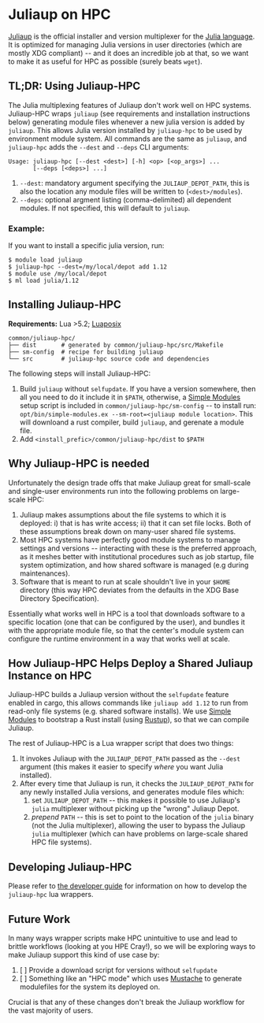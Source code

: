# Juliaup on HPC

[Juliaup](https://github.com/JuliaLang/juliaup) is the official installer and
version multiplexer for the [Julia language](https://julialang.org/). It is
optimized for managing Julia versions in user directories (which are mostly XDG
compliant) -- and it does an incredible job at that, so we want to make it as
useful for HPC as possible (surely beats `wget`).

## TL;DR: Using Juliaup-HPC

The Julia multiplexing features of Juliaup don't work well on HPC systems.
Juliaup-HPC wraps `juliaup` (see requirements and installation instructions
below) generating module files whenever a new julia version is added by
`juliaup`. This allows Julia version installed by `juliaup-hpc` to be used by
environment module system. All commands are the same as `juliaup`, and
`juliaup-hpc` adds the `--dest` and `--deps` CLI arguments:

```
Usage: juliaup-hpc [--dest <dest>] [-h] <op> [<op_args>] ...
       [--deps [<deps>] ...]
```

1. `--dest`: mandatory argument specifying the `JULIAUP_DEPOT_PATH`, this is
   also the location any module files will be written to (`<dest>/modules`).
2. `--deps`: optional argment listing (comma-delimited) all dependent modules.
   If not specified, this will default to `juliaup`.

### Example:

If you want to install a specific julia version, run:
```
$ module load juliaup
$ juliaup-hpc --dest=/my/local/depot add 1.12
$ module use /my/local/depot
$ ml load julia/1.12
```

## Installing Juliaup-HPC

**Requirements:** Lua >5.2; [Luaposix](https://github.com/luaposix/luaposix)

```
common/juliaup-hpc/
├── dist       # generated by common/juliaup-hpc/src/Makefile
├── sm-config  # recipe for building juliaup
└── src        # juliaup-hpc source code and dependencies
```

The following steps will install Juliaup-HPC:
1. Build `juliaup` without `selfupdate`. If you have a version somewhere, then
   all you need to do it include it in `$PATH`, otherwise, a [Simple
   Modules](https://gitlab.blaschke.science/nersc/simple-modules) setup script
   is included in `common/juliaup-hpc/sm-config` -- to install run:
   `opt/bin/simple-modules.ex --sm-root=<juliaup module location>`. This will
   downloand a rust compiler, build `juliaup`, and gerenate a module file.
2. Add `<install_prefic>/common/juliaup-hpc/dist` to `$PATH`

## Why Juliaup-HPC is needed

Unfortunately the design trade offs that make Juliaup great for small-scale and
single-user environments run into the following problems on large-scale HPC:
1. Juliaup makes assumptions about the file systems to which it is deployed: i)
   that is has write access; ii) that it can set file locks. Both of these
   assumptions break down on many-user shared file systems.
2. Most HPC systems have perfectly good module systems to manage settings and
   versions -- interacting with these is the preferred approach, as it meshes
   better with institutional procedures such as job startup, file system
   optimization, and how shared software is managed (e.g during maintenances).
3. Software that is meant to run at scale shouldn't live in your `$HOME`
   directory (this way HPC deviates from the defaults in the XDG Base Directory
   Specification).

Essentially what works well in HPC is a tool that downloads software to a
specific location (one that can be configured by the user), and bundles it with
the appropriate module file, so that the center's module system can configure
the runtime environment in a way that works well at scale.

## How Juliaup-HPC Helps Deploy a Shared Juliaup Instance on HPC

Juliaup-HPC builds a Juliaup version without the `selfupdate` feature enabled
in cargo, this allows commands like `juliaup add 1.12` to run from read-only
file systems (e.g. shared software installs). We use [Simple
Modules](https://gitlab.blaschke.science/nersc/simple-modules) to bootstrap a
Rust install (using [Rustup](https://rustup.rs/)), so that we can compile
Juliaup.

The rest of Juliaup-HPC is a Lua wrapper script that does two things:
1. It invokes Juliaup with the `JULIAUP_DEPOT_PATH` passed as the `--dest`
   argument (this makes it easier to specify _where_ you want Julia installed).
2. After every time that Juliaup is run, it checks the `JULIAUP_DEPOT_PATH` for
   any newly installed Julia versions, and generates module files which:
    1. set `JULIAUP_DEPOT_PATH` -- this makes it possible to use Juliaup's
       `julia` multiplexer without picking up the "wrong" Juliaup Depot. 
    2. _prepend_ `PATH` -- this is set to point to the location of the `julia`
       binary (not the Julia multiplexer), allowing the user to bypass the
       Juliaup `julia` multiplexer (which can have problems on large-scale
       shared HPC file systems).

## Developing Juliaup-HPC

Please refer to [the developer guide](./src/README.md) for information on how
to develop the `juliaup-hpc` lua wrappers.

## Future Work

In many ways wrapper scripts make HPC unintuitive to use and lead to brittle
workflows (looking at you HPE Cray!), so we will be exploring ways to make
Juliaup support this kind of use case by:
1. [ ] Provide a download script for versions without `selfupdate`
2. [ ] Something like an "HPC mode" which uses
   [Mustache](https://github.com/nickel-org/rust-mustache) to generate
   modulefiles for the system its deployed on.

Crucial is that any of these changes don't break the Juliaup workflow for the
vast majority of users.
